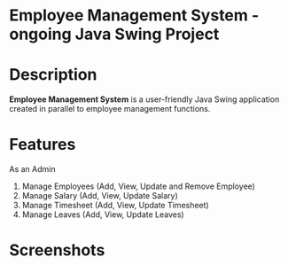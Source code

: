 # Employee Management System - ongoing Java Swing Project

# Description
**Employee Management System** is a user-friendly Java Swing application created in parallel to employee management functions. 

# Features 
As an Admin 
1. Manage Employees (Add, View, Update and Remove Employee)
2. Manage Salary (Add, View, Update Salary)
3. Manage Timesheet (Add, View, Update Timesheet)
4. Manage Leaves (Add, View, Update Leaves)

# Screenshots 
